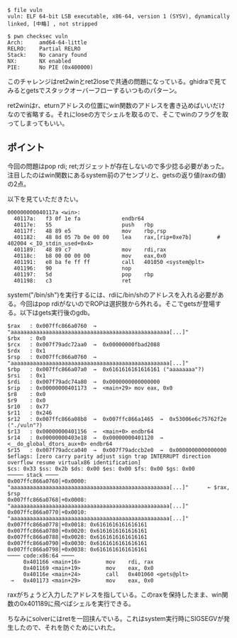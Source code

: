 ```
$ file vuln
vuln: ELF 64-bit LSB executable, x86-64, version 1 (SYSV), dynamically linked, [中略] , not stripped

$ pwn checksec vuln
Arch:     amd64-64-little
RELRO:    Partial RELRO
Stack:    No canary found
NX:       NX enabled
PIE:      No PIE (0x400000)
```

このチャレンジはret2winとret2loseで共通の問題になっている。ghidraで見てみるとgetsでスタックオーバーフローするいつものパターン。

ret2winはr、eturnアドレスの位置にwin関数のアドレスを書き込めばいいだけなので省略する。それにloseの方でシェルを取るので、そこでwinのフラグを取ってしまってもいい。

## ポイント
今回の問題はpop rdi; ret;ガジェットが存在しないので多少捻る必要があった。
注目したのはwin関数にあるsystem前のアセンブリと、getsの返り値(raxの値)の2点。

以下を見ていただきたい。
```
000000000040117a <win>:
  40117a:	f3 0f 1e fa          	endbr64 
  40117e:	55                   	push   rbp
  40117f:	48 89 e5             	mov    rbp,rsp
  401182:	48 8d 05 7b 0e 00 00 	lea    rax,[rip+0xe7b]        # 402004 <_IO_stdin_used+0x4>
  401189:	48 89 c7             	mov    rdi,rax
  40118c:	b8 00 00 00 00       	mov    eax,0x0
  401191:	e8 ba fe ff ff       	call   401050 <system@plt>
  401196:	90                   	nop
  401197:	5d                   	pop    rbp
  401198:	c3                   	ret  
```
system("/bin/sh")を実行するには、rdiに/bin/shのアドレスを入れる必要がある。今回はpop rdiがないのでROPは選択肢から外れる。そこでgetsが登場する。以下はgets実行後のgdb。
```
$rax   : 0x007ffc866a0760  →  "aaaaaaaaaaaaaaaaaaaaaaaaaaaaaaaaaaaaaaaaaaaaaaaaaa[...]"
$rbx   : 0x0
$rcx   : 0x007f79adc72aa0  →  0x00000000fbad2088
$rdx   : 0x1
$rsp   : 0x007ffc866a0760  →  "aaaaaaaaaaaaaaaaaaaaaaaaaaaaaaaaaaaaaaaaaaaaaaaaaa[...]"
$rbp   : 0x007ffc866a07a0  →  0x6161616161616161 ("aaaaaaaa"?)
$rsi   : 0x1
$rdi   : 0x007f79adc74a80  →  0x0000000000000000
$rip   : 0x00000000401173  →  <main+29> mov eax, 0x0
$r8    : 0x0
$r9    : 0x0
$r10   : 0x77
$r11   : 0x246
$r12   : 0x007ffc866a08b8  →  0x007ffc866a1465  →  0x53006e6c75762f2e ("./vuln"?)
$r13   : 0x00000000401156  →  <main+0> endbr64
$r14   : 0x00000000403e18  →  0x00000000401120  →  <__do_global_dtors_aux+0> endbr64
$r15   : 0x007f79adcca040  →  0x007f79adccb2e0  →  0x0000000000000000
$eflags: [zero carry parity adjust sign trap INTERRUPT direction overflow resume virtualx86 identification]
$cs: 0x33 $ss: 0x2b $ds: 0x00 $es: 0x00 $fs: 0x00 $gs: 0x00
───── stack ────
0x007ffc866a0760│+0x0000: "aaaaaaaaaaaaaaaaaaaaaaaaaaaaaaaaaaaaaaaaaaaaaaaaaa[...]"      ← $rax, $rsp
0x007ffc866a0768│+0x0008: "aaaaaaaaaaaaaaaaaaaaaaaaaaaaaaaaaaaaaaaaaaaaaaaaaa[...]"
0x007ffc866a0770│+0x0010: "aaaaaaaaaaaaaaaaaaaaaaaaaaaaaaaaaaaaaaaaaaaaaaaaaa[...]"
0x007ffc866a0778│+0x0018: 0x6161616161616161
0x007ffc866a0780│+0x0020: 0x6161616161616161
0x007ffc866a0788│+0x0028: 0x6161616161616161
0x007ffc866a0790│+0x0030: 0x6161616161616161
0x007ffc866a0798│+0x0038: 0x6161616161616161
──── code:x86:64 ────
     0x401166 <main+16>        mov    rdi, rax
     0x401169 <main+19>        mov    eax, 0x0
     0x40116e <main+24>        call   0x401060 <gets@plt>
 →   0x401173 <main+29>        mov    eax, 0x0
```
raxがちょうど入力したアドレスを指している。このraxを保持したまま、win関数の0x401189に飛べばシェルを実行できる。

ちなみにsolverにはretを一回挟んでいる。これはsystem実行時にSIGSEGVが発生したので、それを防ぐためにいれた。
